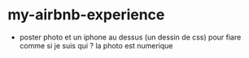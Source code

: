 # my-airbnb-experience

- poster photo et un iphone au dessus (un dessin de css) pour fiare comme si je suis qui ? la photo est numerique
